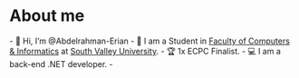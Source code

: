<h1>About me</h1>
- 👋 Hi, I’m @Abdelrahman-Erian
- 🏫 I am a Student in <a href="https://www.svu.edu.eg/faculties/fci/en/home-page-en/">Faculty of Computers & Informatics</a> at
<a href="https://www.svu.edu.eg/ar/">South Valley University</a>.
- 🏆 1x ECPC Finalist.
- 💻 I am a back-end .NET developer.
- 
<!---
Abdelrahman-Erian/Abdelrahman-Erian is a ✨ special ✨ repository because its `README.md` (this file) appears on your GitHub profile.
You can click the Preview link to take a look at your changes.
--->
